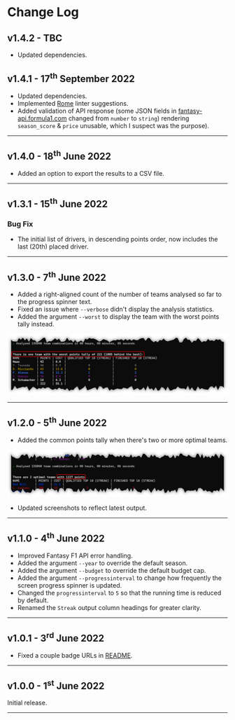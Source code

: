 # Change Log

## v1.4.2 - TBC

* Updated dependencies.

## v1.4.1 - 17<sup>th</sup> September 2022

* Updated dependencies.
* Implemented [Rome](https://rome.tools/) linter suggestions.
* Added validation of API response (some JSON fields in [fantasy-api.formula1.com](https://fantasy-api.formula1.com/f1/2022/players) changed from `number` to `string`) rendering `season_score` & `price` unusable, which I suspect was the purpose).

---

## v1.4.0 - 18<sup>th</sup> June 2022

* Added an option to export the results to a CSV file.

---

## v1.3.1 - 15<sup>th</sup> June 2022

### Bug Fix

* The initial list of drivers, in descending points order, now includes the last (20th) placed driver.

---

## v1.3.0 - 7<sup>th</sup> June 2022

* Added a right-aligned count of the number of teams analysed so far to the progress spinner text.
* Fixed an issue where `--verbose` didn't display the analysis statistics.
* Added the argument `--worst` to display the team with the worst points tally instead.

![worst team output](./images/worstTeamOutput.png)

---

## v1.2.0 - 5<sup>th</sup> June 2022

* Added the common points tally when there's two or more optimal teams.

![common point tally](./images/commonPointsTally.png)

* Updated screenshots to reflect latest output.

---

## v1.1.0 - 4<sup>th</sup> June 2022

* Improved Fantasy F1 API error handling.
* Added the argument `--year` to override the default season.
* Added the argument `--budget` to override the default budget cap.
* Added the argument `--progressinterval` to change how frequently the screen progress spinner is updated.
* Changed the `progressinterval` to `5` so that the running time is reduced by default.
* Renamed the `Streak` output column headings for greater clarity.

---

## v1.0.1 - 3<sup>rd</sup> June 2022

* Fixed a couple badge URLs in [README](README.md).

---

## v1.0.0 - 1<sup>st</sup> June 2022

Initial release.

---

